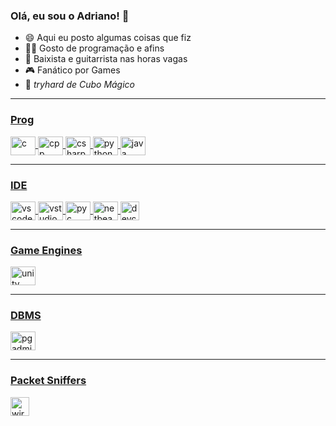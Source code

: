 ### Olá, eu sou o Adriano! 👋

<!--
**adriano-uff/adriano-uff** is a ✨ _special_ ✨ repository because its `README.md` (this file) appears on your GitHub profile.

Here are some ideas to get you started:

- 🔭 I’m currently working on ...
- 🌱 I’m currently learning ...
- 👯 I’m looking to collaborate on ...
- 🤔 I’m looking for help with ...
- 💬 Ask me about ...
- 📫 How to reach me: ...
- 😄 Pronouns: ...
- ⚡ Fun fact: ...
-->

- 😄 Aqui eu posto algumas coisas que fiz 
- 👨‍💻 Gosto de programação e afins
- 🎸 Baixista e guitarrista nas horas vagas 
- 🎮 Fanático por Games
- 💠 <i>tryhard de Cubo Mágico</i>


<div align="center">
  <a href="https://github.com/adriano-uff">
</div>
  
<div style="display: inline_block">
  <hr>
  <h3> Prog </h3>
  <img align="center" alt="c" height="30" width="40" src="https://cdn.jsdelivr.net/gh/devicons/devicon/icons/c/c-original.svg" />
  <img align="center" alt="cpp" height="30" width="40" src="https://cdn.jsdelivr.net/gh/devicons/devicon/icons/cplusplus/cplusplus-original.svg" />
  <img align="center" alt="csharp" height="30" width="40" src="https://cdn.jsdelivr.net/gh/devicons/devicon/icons/csharp/csharp-original.svg" />
  <img align="center" alt="python" height="30" width="40" src="https://cdn.jsdelivr.net/gh/devicons/devicon/icons/python/python-original.svg" />
  <img align="center" alt="java" height="30" width="40" src="https://cdn.jsdelivr.net/gh/devicons/devicon/icons/java/java-original.svg" />
</div>
  
<div style="display: inline_block">
  <hr>
  <h3> IDE </h3> 
  <img align="center" alt="vscode" height="30" width="40" src="https://cdn.jsdelivr.net/gh/devicons/devicon/icons/vscode/vscode-original.svg" />
  <img align="center" alt="vstudio" height="30" width="40" src="https://cdn.jsdelivr.net/gh/devicons/devicon/icons/visualstudio/visualstudio-plain.svg" />
  <img align="center" alt="pyc" height="30" width="40" src="https://upload.wikimedia.org/wikipedia/commons/1/1d/PyCharm_Icon.svg" />
  <img align="center" alt="netbeans" height="30" width="40" src="https://upload.wikimedia.org/wikipedia/commons/9/98/Apache_NetBeans_Logo.svg" />
  <img align="center" alt="devcpp" height="30" width="30" src="https://images-wixmp-ed30a86b8c4ca887773594c2.wixmp.com/i/04e507cc-4c35-44f5-814b-96b04937d5e9/dz2gp2-625ed5b3-fc9c-43f3-ba05-9942eda68f11.png" /> 
 </div>
  
<div style="display: inline_block">
  <hr>
  <h3> Game Engines </h3> 
  <img align="center" alt="unity" height="30" width="40" src="https://cdn.jsdelivr.net/gh/devicons/devicon/icons/unity/unity-original.svg" /> 
</div>
  
<div style="display: inline_block">
  <hr>
  <h3> DBMS </h3> 
  <img align="center" alt="pgadmin" height="30" width="40" src="https://cdn.jsdelivr.net/gh/devicons/devicon/icons/postgresql/postgresql-original.svg" />
</div>
  
<div style="display: inline_block">
  <hr>
  <h3> Packet Sniffers </h3> 
  <img align="center" alt="wireshark" height="30" width="30" src="https://www.logolynx.com/images/logolynx/ad/ad0ec0151d8ea8113c0bcfaaa05aa832.jpeg" />
</div> 

